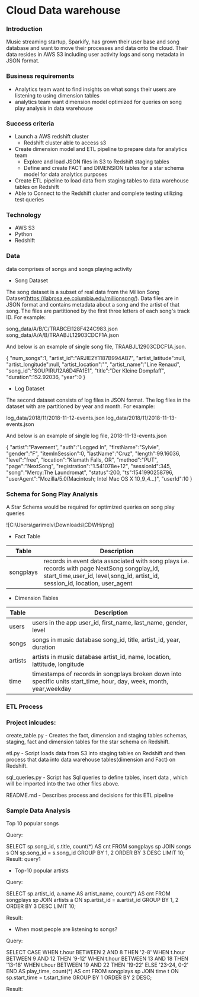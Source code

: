 # Cloud Data warehouse

### Introduction

Music streaming startup, Sparkify, has grown their user base and song database and want to move their processes and data onto the cloud. Their data resides in AWS S3 including user activity logs and song metadata in JSON format.
    
### Business requirements


- Analytics team want to find insights on what songs their users are listening to using dimension tables
- analytics team want dimension model optimized for queries on song play analysis in data warehouse 

### Success criteria

* Launch a AWS redshift cluster 
  * Redshift cluster able to access s3
* Create dimension model and ETL pipeline to prepare data for analytics team
  * Explore and load JSON files in S3 to Redshift staging tables
  * Define and create FACT and DIMENSION tables for a star schema model for data analytics purposes
* Create ETL pipeline to load data from staging tables to data warehouse tables on Redshift
* Able to Connect to the Redshift cluster and complete testing utilizing test queries

### Technology

- AWS S3
- Python
- Redshift

### Data
data comprises of songs and songs playing activity

* Song Dataset

The song dataset is a subset of real data from the Million Song Dataset(https://labrosa.ee.columbia.edu/millionsong/). Data files are in JSON format and contains metadata about a song and the artist of that song. The files are partitioned by the first three letters of each song's track ID. For example:

song_data/A/B/C/TRABCEI128F424C983.json song_data/A/A/B/TRAABJL12903CDCF1A.json

And below is an example of single song file, TRAABJL12903CDCF1A.json. 

{
   "num_songs":1,
   "artist_id":"ARJIE2Y1187B994AB7",
   "artist_latitude":null,
   "artist_longitude":null,
   "artist_location":"",
   "artist_name":"Line Renaud",
   "song_id":"SOUPIRU12A6D4FA1E1",
   "title":"Der Kleine Dompfaff",
   "duration":152.92036,
   "year":0
}

* Log Dataset

The second dataset consists of log files in JSON format. The log files in the dataset with are partitioned by year and month. For example:

log_data/2018/11/2018-11-12-events.json log_data/2018/11/2018-11-13-events.json

And below is an example of single log file, 2018-11-13-events.json

{
   "artist":"Pavement",
   "auth":"Logged In",
   "firstName":"Sylvie",
   "gender":"F",
   "itemInSession":0,
   "lastName":"Cruz",
   "length":99.16036,
   "level":"free",
   "location":"Klamath Falls, OR",
   "method":"PUT",
   "page":"NextSong",
   "registration":"1.541078e+12",
   "sessionId":345,
   "song":"Mercy:The Laundromat",
   "status":200,
   "ts":1541990258796,
   "userAgent":"Mozilla/5.0(Macintosh; Intel Mac OS X 10_9_4...)",
   "userId":10
}

### Schema for Song Play Analysis

A Star Schema would be required for optimized queries on song play queries

![C:\Users\garimelv\Downloads\CDWH/png]

* Fact Table

| Table | Description |
|-------|-------------|
| songplays | records in event data associated with song plays i.e. records with page NextSong songplay_id, start_time,user_id, level,song_id, artist_id, session_id, location, user_agent|

* Dimension Tables

| Table | Description |
|--------|---------------|
| users | users in the app user_id, first_name, last_name, gender, level|
| songs | songs in music database song_id, title, artist_id, year, duration|
| artists | artists in music database artist_id, name, location, lattitude, longitude|
| time | timestamps of records in songplays broken down into specific units start_time, hour, day, week, month, year,weekday|


### ETL Process

### Project inlcudes:

create_table.py - Creates the fact, dimension and staging tables schemas, staging, fact and dimension tables for the star schema on Redshift.

etl.py - Script loads data from S3 into staging tables on Redshift and then process that data into data warehouse tables(dimension and Fact) on Redshift.

sql_queries.py - Script has Sql queries to define tables, insert data , which will be imported into the two other files above.

README.md - Describes process and decisions for this ETL pipeline


### Sample Data Analysis


Top 10 popular songs

Query:

  SELECT sp.song_id, s.title, count(*) AS cnt 
    FROM songplays sp
    JOIN songs s
      ON sp.song_id = s.song_id
GROUP BY 1, 2
ORDER BY 3 DESC
   LIMIT 10;
Result: query1

* Top-10 popular artists

Query:

  SELECT sp.artist_id, a.name AS artist_name, count(*) AS cnt
    FROM songplays sp
    JOIN artists a
      ON sp.artist_id = a.artist_id
GROUP BY 1, 2
ORDER BY 3 DESC
   LIMIT 10;
   
Result: 

* When most people are listening to songs?

Query:

  SELECT CASE
           WHEN t.hour BETWEEN 2 AND 8  THEN '2-8'
           WHEN t.hour BETWEEN 9 AND 12 THEN '9-12'
           WHEN t.hour BETWEEN 13 AND 18 THEN '13-18'
           WHEN t.hour BETWEEN 19 AND 22 THEN '19-22'
           ELSE '23-24, 0-2'
         END AS play_time, 
         count(*) AS cnt
    FROM songplays sp
    JOIN time t
      ON sp.start_time = t.start_time
GROUP BY 1
ORDER BY 2 DESC;

Result:


